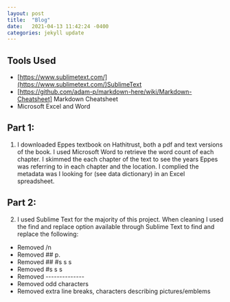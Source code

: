 ```yaml
---
layout: post
title:  "Blog"
date:   2021-04-13 11:42:24 -0400
categories: jekyll update
---
```


## Tools Used 
- [https://www.sublimetext.com/](https://www.sublimetext.com/)SublimeText
- [https://github.com/adam-p/markdown-here/wiki/Markdown-Cheatsheet] Markdown Cheatsheet 
- Microsoft Excel and Word 

## Part 1: 
1. I downloaded Eppes textbook on Hathitrust, both a pdf and text versions of the book. I used Microsoft Word to retrieve the word count of each chapter. I skimmed the each chapter of the text to see the years Eppes was referring to in each chapter and the location. I complied the metadata was I looking for (see data dictionary) in an Excel spreadsheet. 

## Part 2: 
2. I used Sublime Text for the majority of this project. When cleaning I used the find and replace option available through Sublime Text to find and replace the following: 
- Removed /n 
- Removed ## p. 
- Removed ## #s s s
- Removed #s s s 
- Removed --------------
- Removed odd characters 
- Removed extra line breaks, characters describing pictures/emblems 
